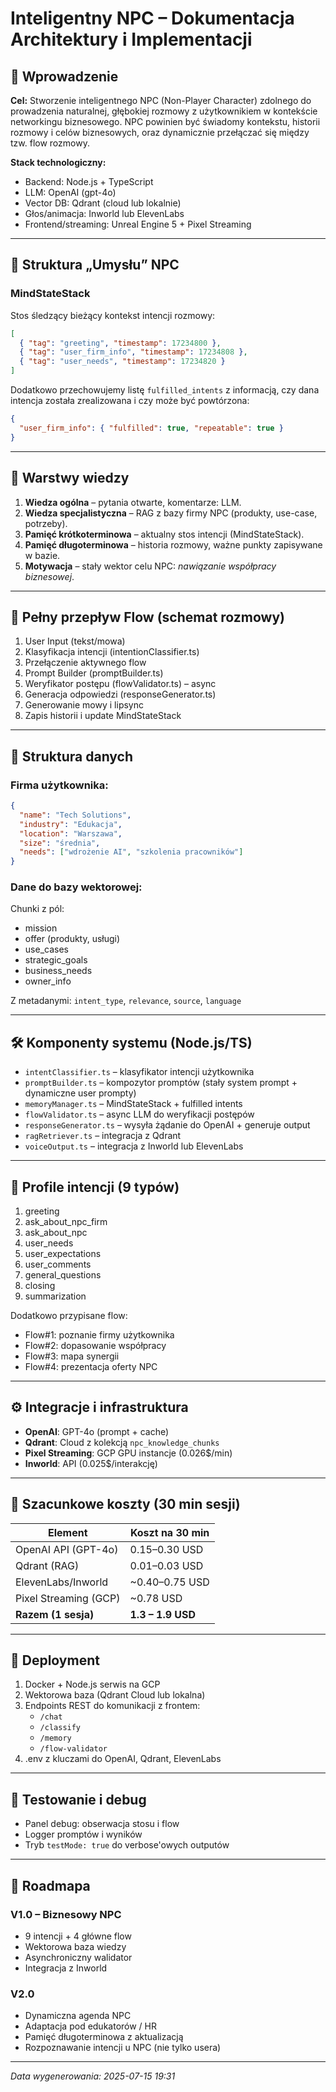 # Inteligentny NPC – Dokumentacja Architektury i Implementacji

## 📘 Wprowadzenie

**Cel:** Stworzenie inteligentnego NPC (Non-Player Character) zdolnego do prowadzenia naturalnej, głębokiej rozmowy z użytkownikiem w kontekście networkingu biznesowego. NPC powinien być świadomy kontekstu, historii rozmowy i celów biznesowych, oraz dynamicznie przełączać się między tzw. flow rozmowy.

**Stack technologiczny:**
- Backend: Node.js + TypeScript
- LLM: OpenAI (gpt-4o)
- Vector DB: Qdrant (cloud lub lokalnie)
- Głos/animacja: Inworld lub ElevenLabs
- Frontend/streaming: Unreal Engine 5 + Pixel Streaming

---

## 🧠 Struktura „Umysłu” NPC

### MindStateStack
Stos śledzący bieżący kontekst intencji rozmowy:
```json
[
  { "tag": "greeting", "timestamp": 17234800 },
  { "tag": "user_firm_info", "timestamp": 17234808 },
  { "tag": "user_needs", "timestamp": 17234820 }
]
```

Dodatkowo przechowujemy listę `fulfilled_intents` z informacją, czy dana intencja została zrealizowana i czy może być powtórzona:
```json
{
  "user_firm_info": { "fulfilled": true, "repeatable": true }
}
```

---

## 🧩 Warstwy wiedzy

1. **Wiedza ogólna** – pytania otwarte, komentarze: LLM.
2. **Wiedza specjalistyczna** – RAG z bazy firmy NPC (produkty, use-case, potrzeby).
3. **Pamięć krótkoterminowa** – aktualny stos intencji (MindStateStack).
4. **Pamięć długoterminowa** – historia rozmowy, ważne punkty zapisywane w bazie.
5. **Motywacja** – stały wektor celu NPC: _nawiązanie współpracy biznesowej_.

---

## 🔄 Pełny przepływ Flow (schemat rozmowy)

1. User Input (tekst/mowa)
2. Klasyfikacja intencji (intentionClassifier.ts)
3. Przełączenie aktywnego flow
4. Prompt Builder (promptBuilder.ts)
5. Weryfikator postępu (flowValidator.ts) – async
6. Generacja odpowiedzi (responseGenerator.ts)
7. Generowanie mowy i lipsync
8. Zapis historii i update MindStateStack

---

## 🧱 Struktura danych

### Firma użytkownika:
```json
{
  "name": "Tech Solutions",
  "industry": "Edukacja",
  "location": "Warszawa",
  "size": "średnia",
  "needs": ["wdrożenie AI", "szkolenia pracowników"]
}
```

### Dane do bazy wektorowej:
Chunki z pól:
- mission
- offer (produkty, usługi)
- use_cases
- strategic_goals
- business_needs
- owner_info

Z metadanymi: `intent_type`, `relevance`, `source`, `language`

---

## 🛠 Komponenty systemu (Node.js/TS)

- `intentClassifier.ts` – klasyfikator intencji użytkownika
- `promptBuilder.ts` – kompozytor promptów (stały system prompt + dynamiczne user prompty)
- `memoryManager.ts` – MindStateStack + fulfilled intents
- `flowValidator.ts` – async LLM do weryfikacji postępów
- `responseGenerator.ts` – wysyła żądanie do OpenAI + generuje output
- `ragRetriever.ts` – integracja z Qdrant
- `voiceOutput.ts` – integracja z Inworld lub ElevenLabs

---

## 🔁 Profile intencji (9 typów)

1. greeting
2. ask_about_npc_firm
3. ask_about_npc
4. user_needs
5. user_expectations
6. user_comments
7. general_questions
8. closing
9. summarization

Dodatkowo przypisane flow:
- Flow#1: poznanie firmy użytkownika
- Flow#2: dopasowanie współpracy
- Flow#3: mapa synergii
- Flow#4: prezentacja oferty NPC

---

## ⚙️ Integracje i infrastruktura

- **OpenAI**: GPT-4o (prompt + cache)
- **Qdrant**: Cloud z kolekcją `npc_knowledge_chunks`
- **Pixel Streaming**: GCP GPU instancje (0.026$/min)
- **Inworld**: API (0.025$/interakcję)

---

## 💸 Szacunkowe koszty (30 min sesji)

| Element                 | Koszt na 30 min         |
|-------------------------|-------------------------|
| OpenAI API (GPT-4o)     | 0.15–0.30 USD           |
| Qdrant (RAG)            | 0.01–0.03 USD           |
| ElevenLabs/Inworld      | ~0.40–0.75 USD          |
| Pixel Streaming (GCP)   | ~0.78 USD               |
| **Razem (1 sesja)**     | **1.3 – 1.9 USD**       |

---

## 🚀 Deployment

1. Docker + Node.js serwis na GCP
2. Wektorowa baza (Qdrant Cloud lub lokalna)
3. Endpoints REST do komunikacji z frontem:
   - `/chat`
   - `/classify`
   - `/memory`
   - `/flow-validator`
4. .env z kluczami do OpenAI, Qdrant, ElevenLabs

---

## 🧪 Testowanie i debug

- Panel debug: obserwacja stosu i flow
- Logger promptów i wyników
- Tryb `testMode: true` do verbose'owych outputów

---

## 📌 Roadmapa

### V1.0 – Biznesowy NPC
- 9 intencji + 4 główne flow
- Wektorowa baza wiedzy
- Asynchroniczny walidator
- Integracja z Inworld

### V2.0
- Dynamiczna agenda NPC
- Adaptacja pod edukatorów / HR
- Pamięć długoterminowa z aktualizacją
- Rozpoznawanie intencji u NPC (nie tylko usera)

---

_Data wygenerowania: 2025-07-15 19:31_  
